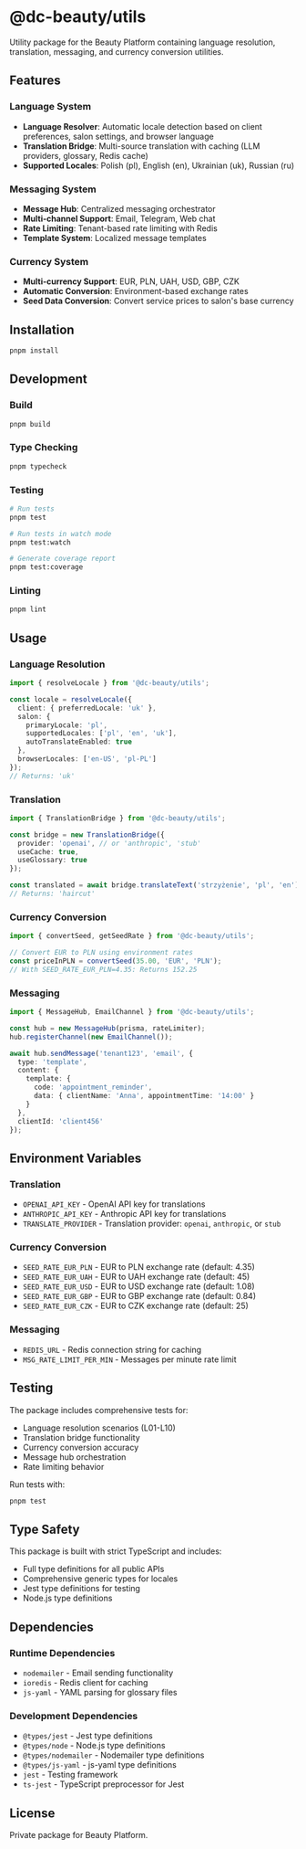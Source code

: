 # @dc-beauty/utils

Utility package for the Beauty Platform containing language resolution, translation, messaging, and currency conversion utilities.

## Features

### Language System
- **Language Resolver**: Automatic locale detection based on client preferences, salon settings, and browser language
- **Translation Bridge**: Multi-source translation with caching (LLM providers, glossary, Redis cache)
- **Supported Locales**: Polish (pl), English (en), Ukrainian (uk), Russian (ru)

### Messaging System
- **Message Hub**: Centralized messaging orchestrator
- **Multi-channel Support**: Email, Telegram, Web chat
- **Rate Limiting**: Tenant-based rate limiting with Redis
- **Template System**: Localized message templates

### Currency System
- **Multi-currency Support**: EUR, PLN, UAH, USD, GBP, CZK
- **Automatic Conversion**: Environment-based exchange rates
- **Seed Data Conversion**: Convert service prices to salon's base currency

## Installation

```bash
pnpm install
```

## Development

### Build
```bash
pnpm build
```

### Type Checking
```bash
pnpm typecheck
```

### Testing
```bash
# Run tests
pnpm test

# Run tests in watch mode
pnpm test:watch

# Generate coverage report
pnpm test:coverage
```

### Linting
```bash
pnpm lint
```

## Usage

### Language Resolution
```typescript
import { resolveLocale } from '@dc-beauty/utils';

const locale = resolveLocale({
  client: { preferredLocale: 'uk' },
  salon: { 
    primaryLocale: 'pl', 
    supportedLocales: ['pl', 'en', 'uk'],
    autoTranslateEnabled: true 
  },
  browserLocales: ['en-US', 'pl-PL']
});
// Returns: 'uk'
```

### Translation
```typescript
import { TranslationBridge } from '@dc-beauty/utils';

const bridge = new TranslationBridge({
  provider: 'openai', // or 'anthropic', 'stub'
  useCache: true,
  useGlossary: true
});

const translated = await bridge.translateText('strzyżenie', 'pl', 'en');
// Returns: 'haircut'
```

### Currency Conversion
```typescript
import { convertSeed, getSeedRate } from '@dc-beauty/utils';

// Convert EUR to PLN using environment rates
const priceInPLN = convertSeed(35.00, 'EUR', 'PLN');
// With SEED_RATE_EUR_PLN=4.35: Returns 152.25
```

### Messaging
```typescript
import { MessageHub, EmailChannel } from '@dc-beauty/utils';

const hub = new MessageHub(prisma, rateLimiter);
hub.registerChannel(new EmailChannel());

await hub.sendMessage('tenant123', 'email', {
  type: 'template',
  content: {
    template: {
      code: 'appointment_reminder',
      data: { clientName: 'Anna', appointmentTime: '14:00' }
    }
  },
  clientId: 'client456'
});
```

## Environment Variables

### Translation
- `OPENAI_API_KEY` - OpenAI API key for translations
- `ANTHROPIC_API_KEY` - Anthropic API key for translations
- `TRANSLATE_PROVIDER` - Translation provider: `openai`, `anthropic`, or `stub`

### Currency Conversion
- `SEED_RATE_EUR_PLN` - EUR to PLN exchange rate (default: 4.35)
- `SEED_RATE_EUR_UAH` - EUR to UAH exchange rate (default: 45)
- `SEED_RATE_EUR_USD` - EUR to USD exchange rate (default: 1.08)
- `SEED_RATE_EUR_GBP` - EUR to GBP exchange rate (default: 0.84)
- `SEED_RATE_EUR_CZK` - EUR to CZK exchange rate (default: 25)

### Messaging
- `REDIS_URL` - Redis connection string for caching
- `MSG_RATE_LIMIT_PER_MIN` - Messages per minute rate limit

## Testing

The package includes comprehensive tests for:
- Language resolution scenarios (L01-L10)
- Translation bridge functionality
- Currency conversion accuracy
- Message hub orchestration
- Rate limiting behavior

Run tests with:
```bash
pnpm test
```

## Type Safety

This package is built with strict TypeScript and includes:
- Full type definitions for all public APIs
- Comprehensive generic types for locales
- Jest type definitions for testing
- Node.js type definitions

## Dependencies

### Runtime Dependencies
- `nodemailer` - Email sending functionality
- `ioredis` - Redis client for caching
- `js-yaml` - YAML parsing for glossary files

### Development Dependencies
- `@types/jest` - Jest type definitions
- `@types/node` - Node.js type definitions
- `@types/nodemailer` - Nodemailer type definitions
- `@types/js-yaml` - js-yaml type definitions
- `jest` - Testing framework
- `ts-jest` - TypeScript preprocessor for Jest

## License

Private package for Beauty Platform.
